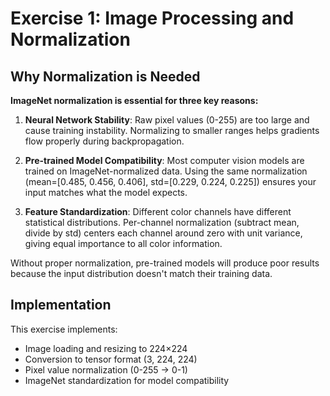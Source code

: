# Exercise 1: Image Processing and Normalization

## Why Normalization is Needed

**ImageNet normalization is essential for three key reasons:**

1. **Neural Network Stability**: Raw pixel values (0-255) are too large and cause training instability. Normalizing to smaller ranges helps gradients flow properly during backpropagation.

2. **Pre-trained Model Compatibility**: Most computer vision models are trained on ImageNet-normalized data. Using the same normalization (mean=[0.485, 0.456, 0.406], std=[0.229, 0.224, 0.225]) ensures your input matches what the model expects.

3. **Feature Standardization**: Different color channels have different statistical distributions. Per-channel normalization (subtract mean, divide by std) centers each channel around zero with unit variance, giving equal importance to all color information.

Without proper normalization, pre-trained models will produce poor results because the input distribution doesn't match their training data.

## Implementation

This exercise implements:
- Image loading and resizing to 224×224
- Conversion to tensor format (3, 224, 224)
- Pixel value normalization (0-255 → 0-1)
- ImageNet standardization for model compatibility
